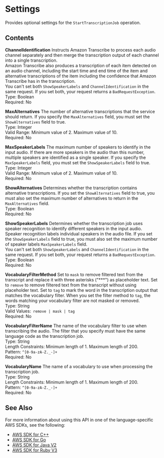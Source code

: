 # Settings<a name="API_Settings"></a>

Provides optional settings for the `StartTranscriptionJob` operation\.

## Contents<a name="API_Settings_Contents"></a>

 **ChannelIdentification**   <a name="transcribe-Type-Settings-ChannelIdentification"></a>
Instructs Amazon Transcribe to process each audio channel separately and then merge the transcription output of each channel into a single transcription\.   
Amazon Transcribe also produces a transcription of each item detected on an audio channel, including the start time and end time of the item and alternative transcriptions of the item including the confidence that Amazon Transcribe has in the transcription\.  
You can't set both `ShowSpeakerLabels` and `ChannelIdentification` in the same request\. If you set both, your request returns a `BadRequestException`\.  
Type: Boolean  
Required: No

 **MaxAlternatives**   <a name="transcribe-Type-Settings-MaxAlternatives"></a>
The number of alternative transcriptions that the service should return\. If you specify the `MaxAlternatives` field, you must set the `ShowAlternatives` field to true\.  
Type: Integer  
Valid Range: Minimum value of 2\. Maximum value of 10\.  
Required: No

 **MaxSpeakerLabels**   <a name="transcribe-Type-Settings-MaxSpeakerLabels"></a>
The maximum number of speakers to identify in the input audio\. If there are more speakers in the audio than this number, multiple speakers are identified as a single speaker\. If you specify the `MaxSpeakerLabels` field, you must set the `ShowSpeakerLabels` field to true\.  
Type: Integer  
Valid Range: Minimum value of 2\. Maximum value of 10\.  
Required: No

 **ShowAlternatives**   <a name="transcribe-Type-Settings-ShowAlternatives"></a>
Determines whether the transcription contains alternative transcriptions\. If you set the `ShowAlternatives` field to true, you must also set the maximum number of alternatives to return in the `MaxAlternatives` field\.  
Type: Boolean  
Required: No

 **ShowSpeakerLabels**   <a name="transcribe-Type-Settings-ShowSpeakerLabels"></a>
Determines whether the transcription job uses speaker recognition to identify different speakers in the input audio\. Speaker recognition labels individual speakers in the audio file\. If you set the `ShowSpeakerLabels` field to true, you must also set the maximum number of speaker labels `MaxSpeakerLabels` field\.  
You can't set both `ShowSpeakerLabels` and `ChannelIdentification` in the same request\. If you set both, your request returns a `BadRequestException`\.  
Type: Boolean  
Required: No

 **VocabularyFilterMethod**   <a name="transcribe-Type-Settings-VocabularyFilterMethod"></a>
Set to `mask` to remove filtered text from the transcript and replace it with three asterisks \("\*\*\*"\) as placeholder text\. Set to `remove` to remove filtered text from the transcript without using placeholder text\. Set to `tag` to mark the word in the transcription output that matches the vocabulary filter\. When you set the filter method to `tag`, the words matching your vocabulary filter are not masked or removed\.  
Type: String  
Valid Values:` remove | mask | tag`   
Required: No

 **VocabularyFilterName**   <a name="transcribe-Type-Settings-VocabularyFilterName"></a>
The name of the vocabulary filter to use when transcribing the audio\. The filter that you specify must have the same language code as the transcription job\.  
Type: String  
Length Constraints: Minimum length of 1\. Maximum length of 200\.  
Pattern: `^[0-9a-zA-Z._-]+`   
Required: No

 **VocabularyName**   <a name="transcribe-Type-Settings-VocabularyName"></a>
The name of a vocabulary to use when processing the transcription job\.  
Type: String  
Length Constraints: Minimum length of 1\. Maximum length of 200\.  
Pattern: `^[0-9a-zA-Z._-]+`   
Required: No

## See Also<a name="API_Settings_SeeAlso"></a>

For more information about using this API in one of the language\-specific AWS SDKs, see the following:
+  [AWS SDK for C\+\+](https://docs.aws.amazon.com/goto/SdkForCpp/transcribe-2017-10-26/Settings) 
+  [AWS SDK for Go](https://docs.aws.amazon.com/goto/SdkForGoV1/transcribe-2017-10-26/Settings) 
+  [AWS SDK for Java V2](https://docs.aws.amazon.com/goto/SdkForJavaV2/transcribe-2017-10-26/Settings) 
+  [AWS SDK for Ruby V3](https://docs.aws.amazon.com/goto/SdkForRubyV3/transcribe-2017-10-26/Settings) 